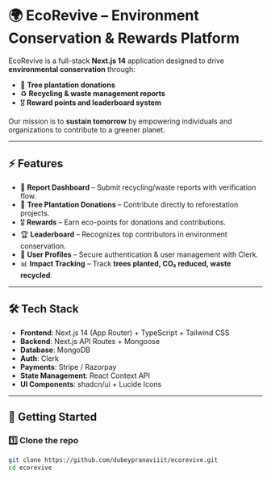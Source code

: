 # 🌍 EcoRevive – Environment Conservation & Rewards Platform  

EcoRevive is a full-stack **Next.js 14** application designed to drive **environmental conservation** through:  
- 🌱 **Tree plantation donations**  
- ♻️ **Recycling & waste management reports**  
- 🎖 **Reward points and leaderboard system**  

Our mission is to **sustain tomorrow** by empowering individuals and organizations to contribute to a greener planet.  

---

## ⚡ Features  

- 📝 **Report Dashboard** – Submit recycling/waste reports with verification flow.  
- 🌱 **Tree Plantation Donations** – Contribute directly to reforestation projects.  
- 🎖 **Rewards** – Earn eco-points for donations and contributions.  
- 🏆 **Leaderboard** – Recognizes top contributors in environment conservation.  
- 👤 **User Profiles** – Secure authentication & user management with Clerk.  
- 📊 **Impact Tracking** – Track **trees planted, CO₂ reduced, waste recycled**.  

---

## 🛠 Tech Stack  

- **Frontend**: Next.js 14 (App Router) + TypeScript + Tailwind CSS  
- **Backend**: Next.js API Routes + Mongoose  
- **Database**: MongoDB  
- **Auth**: Clerk  
- **Payments**: Stripe / Razorpay  
- **State Management**: React Context API  
- **UI Components**: shadcn/ui + Lucide Icons  

---

## 🚀 Getting Started  

### 1️⃣ Clone the repo  
```bash
git clone https://github.com/dubeypranaviiit/ecorevive.git
cd ecorevive
